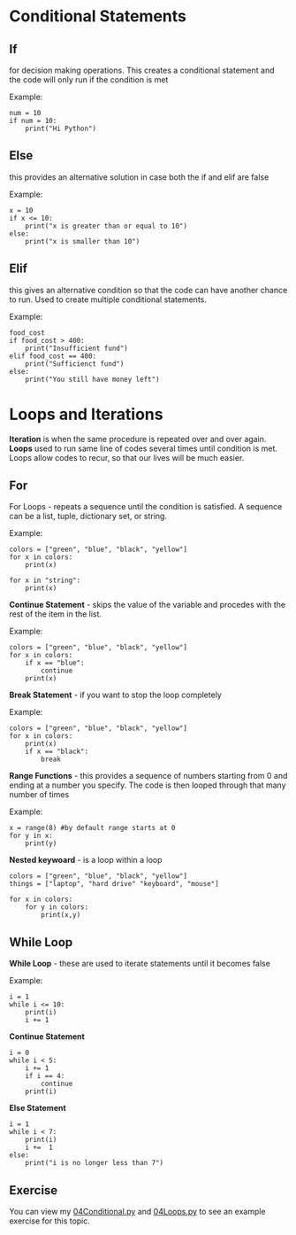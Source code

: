 # Conditional Statements

## If 
for decision making operations. This creates a conditional statement and the code will only run if the condition is met

Example:
```
num = 10
if num = 10:
    print("Hi Python")
```

## Else
this provides an alternative solution in case both the if and elif are false

Example:
```
x = 10
if x <= 10:
    print("x is greater than or equal to 10")
else:
    print("x is smaller than 10")
```

## Elif
this gives an alternative condition so that the code can have another chance to run. Used to create multiple conditional statements.

Example:
```
food_cost 
if food_cost > 400:
    print("Insufficient fund")
elif food_cost == 400:
    print("Sufficienct fund")
else:
    print("You still have money left")
```

# Loops and Iterations

**Iteration** is when the same procedure is repeated over and over again. 
**Loops** used to run same line of codes several times until condition is met. Loops allow codes to recur, so that our lives will be much easier.

## For 
For Loops - repeats a sequence until the condition is satisfied. A sequence can be a list, tuple, dictionary set, or string.

Example: 
```
colors = ["green", "blue", "black", "yellow"]
for x in colors:
    print(x)

for x in "string":
    print(x) 
```

**Continue Statement** - skips the value of the variable and procedes with the rest of the item in the list.

Example:
```
colors = ["green", "blue", "black", "yellow"]
for x in colors:
    if x == "blue":
        continue
    print(x)
```

**Break Statement** - if you want to stop the loop completely

Example:
```
colors = ["green", "blue", "black", "yellow"]
for x in colors:
    print(x)
    if x == "black":
        break
```

**Range Functions** -  this provides a sequence of numbers starting from 0 and ending at a number you specify. The code is then looped through that many 
number of times

Example:
```
x = range(8) #by default range starts at 0
for y in x:
    print(y)
```

**Nested keywoard** - is a loop within a loop
```
colors = ["green", "blue", "black", "yellow"]
things = ["laptop", "hard drive" "keyboard", "mouse"]

for x in colors:
    for y in colors:
        print(x,y)
```

## While Loop 
**While Loop** - these are used to iterate statements until it becomes false

Example:
```
i = 1 
while i <= 10:
    print(i)
    i += 1
```

**Continue Statement**
```
i = 0 
while i < 5:
    i += 1
    if i == 4:
        continue
    print(i)
```

**Else Statement**
```
i = 1
while i < 7:
    print(i)
    i +=  1
else:
    print("i is no longer less than 7")
```

## Exercise
You can view my [04Conditional.py](https://github.com/AbbeyIT/Python-Beginner-Notes/blob/main/Coding-Exercise/04Conditional.py) and [04Loops.py](https://github.com/AbbeyIT/Python-Beginner-Notes/blob/main/Coding-Exercise/04Loops.py) to see an example exercise for this topic.
